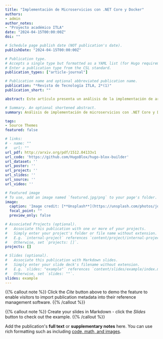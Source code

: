 ```yaml
---
title: "Implementación de Microservicios con .NET Core y Docker"
authors:
- admin
author_notes:
- "Proyecto académico ITLA"
date: "2024-04-15T00:00:00Z"
doi: ""

# Schedule page publish date (NOT publication's date).
publishDate: "2024-04-15T00:00:00Z"

# Publication type.
# Accepts a single type but formatted as a YAML list (for Hugo requirements).
# Enter a publication type from the CSL standard.
publication_types: ["article-journal"]

# Publication name and optional abbreviated publication name.
publication: "*Revista de Tecnología ITLA, 2*(1)"
publication_short: ""

abstract: Este artículo presenta un análisis de la implementación de arquitecturas de microservicios utilizando .NET Core y contenedores Docker. El estudio examina las mejores prácticas para el desarrollo, despliegue y orquestación de microservicios en entornos de producción, con un enfoque particular en la escalabilidad y mantenibilidad del sistema.

# Summary. An optional shortened abstract.
summary: Análisis de implementación de microservicios con .NET Core y Docker, explorando mejores prácticas para desarrollo y despliegue escalable.

tags:
- Source Themes
featured: false

# links:
# - name: ""
#   url: ""
url_pdf: http://arxiv.org/pdf/1512.04133v1
url_code: 'https://github.com/HugoBlox/hugo-blox-builder'
url_dataset: ''
url_poster: ''
url_project: ''
url_slides: ''
url_source: ''
url_video: ''

# Featured image
# To use, add an image named `featured.jpg/png` to your page's folder. 
image:
  caption: 'Image credit: [**Unsplash**](https://unsplash.com/photos/jdD8gXaTZsc)'
  focal_point: ""
  preview_only: false

# Associated Projects (optional).
#   Associate this publication with one or more of your projects.
#   Simply enter your project's folder or file name without extension.
#   E.g. `internal-project` references `content/project/internal-project/index.md`.
#   Otherwise, set `projects: []`.
projects: []

# Slides (optional).
#   Associate this publication with Markdown slides.
#   Simply enter your slide deck's filename without extension.
#   E.g. `slides: "example"` references `content/slides/example/index.md`.
#   Otherwise, set `slides: ""`.
slides: example
---
```


{{% callout note %}}
Click the *Cite* button above to demo the feature to enable visitors to import publication metadata into their reference management software.
{{% /callout %}}

{{% callout note %}}
Create your slides in Markdown - click the *Slides* button to check out the example.
{{% /callout %}}

Add the publication's **full text** or **supplementary notes** here. You can use rich formatting such as including [code, math, and images](https://docs.hugoblox.com/content/writing-markdown-latex/).
